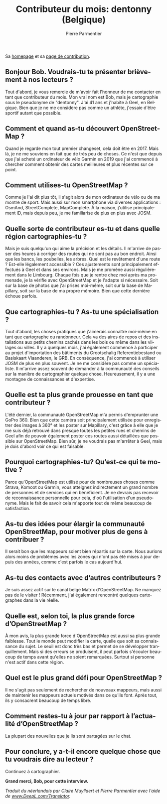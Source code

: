 ﻿---
title: "Contributeur du mois: dentonny (Belgique)"
featured:
layout: post
category: motm
author: Pierre Parmentier
lang: fr
---

Sa [homepage](https://www.openstreetmap.org/user/dentonny) et sa [page de contribution](https://hdyc.neis-one.org/?dentonny).

## Bonjour Bob. Voudrais-tu te présenter brièvement à nos lecteurs ?

Tout d'abord, je vous remercie de m'avoir fait l'honneur de me contacter en tant que contributeur du mois. Mon vrai nom est Bob, mais je cartographie sous le pseudonyme de "dentonny". J'ai 41 ans et j'habite à Geel, en Belgique. Bien que je ne me considère pas comme un athlète, j'essaie d'être sportif autant que possible.

## Comment et quand as-tu découvert OpenStreetMap ?

Quand je regarde mon tout premier changeset, cela doit être en 2017. Mais là, je ne me souviens en fait que de très peu de choses. Ce n'est que depuis que j'ai acheté un ordinateur de vélo Garmin en 2019 que j'ai commencé à chercher comment obtenir des cartes meilleures et plus récentes sur ce point.

## Comment utilises-tu OpenStreetMap ?

Comme je l'ai dit plus tôt, il s'agit alors de mon ordinateur de vélo ou de ma montre de sport. Mais aussi sur mon smartphone via diverses applications : OsmAnd, StreetComplete, MapComplete. À la maison, j'utilise principalement iD, mais depuis peu, je me familiarise de plus en plus avec JOSM.

## Quelle sorte de contributeur es-tu et dans quelle région cartographies-tu ?

Mais je suis quelqu'un qui aime la précision et les détails. Il m'arrive de passer des heures à corriger des routes qui ne sont pas au bon endroit. Ainsi que les bancs, les poubelles, les arbres. Quel est le revêtement d'une route ? Est-elle légalement accessible ? Ces ajustements sont principalement effectués à Geel et dans ses environs. 
Mais je me promène aussi régulièrement dans le Limbourg. Chaque fois que je rentre chez moi après ma promenade, je la vérifie avec OpenStreetMap et je l'adapte si nécessaire. Soit sur la base de photos que j'ai prises moi-même, soit sur la base de Mapillary, soit sur la base de ma propre mémoire. Bien que cette dernière échoue parfois.

## Que cartographies-tu ? As-tu une spécialisation ?

Tout d'abord, les choses pratiques que j'aimerais connaître moi-même en tant que cartographe ou randonneur. Cela va des aires de repos et des installations aux petits chemins cachés dans les bois ou même dans les villages ou villes.
Il y a quelques mois, j'ai également commencé à participer au projet d'importation des bâtiments du Grootschalig Referentiebestand ou Basiskaart Vlaanderen, le GRB. En conséquence, j'ai commencé à utiliser JOSM de plus en plus souvent.
Je ne me considère pas comme un spécialiste. Il m'arrive assez souvent de demander à la communauté des conseils sur la manière de cartographier quelque chose. Heureusement, il y a une montagne de connaissances et d'expertise.

## Quelle est ta plus grande prouesse en tant que contributeur ?

L'été dernier, la communauté OpenStreetMap m'a permis d'emprunter une GoPro 360. Bien que cette caméra soit principalement utilisée pour enregistrer des images à 360° et les poster sur Mapillary, c'est grâce à elle que je me suis déjà retrouvé dans presque toutes les petites rues et chemins de Geel afin de pouvoir également poster ces routes aussi détaillées que possible sur OpenStreetMap. Bien sûr, je ne voudrais pas m'arrêter à Geel, mais je dois d'abord voir ce qui est faisable.


## Pourquoi cartographies-tu? Qu’est-ce qui te motive ?

Parce qu'OpenStreetMap est utilisé pour de nombreuses choses comme Strava, Komoot ou Garmin, vous atteignez indirectement un grand nombre de personnes et de services qui en bénéficient. Je ne devrais pas recevoir de reconnaissance personnelle pour cela, d'où l'utilisation d'un pseudonyme. Mais le fait de savoir cela m'apporte tout de même beaucoup de satisfaction.

## As-tu des idées pour élargir la communauté OpenStreetMap, pour motiver plus de gens à contribuer ?

Il serait bon que les mappeurs soient bien répartis sur la carte. Nous aurions alors moins de problèmes avec les zones qui n'ont pas été mises à jour depuis des années, comme c'est parfois le cas aujourd'hui.

## As-tu des contacts avec d’autres contributeurs ?

Je suis assez actif sur le canal belge Matrix d'OpenStreetMap. Ne manquez pas de le visiter ! Récemment, j'ai également rencontré quelques cartographes dans la vie réelle.

## Quelle est, selon toi, la plus grande force d’OpenStreetMap ?

À mon avis, la plus grande force d'OpenStreetMap est aussi sa plus grande faiblesse. Tout le monde peut modifier la carte, quelle que soit sa connaissance du sujet. Le seuil est donc très bas et permet de se développer tranquillement. Mais si des erreurs se produisent, il peut parfois s'écouler beaucoup de temps avant qu'elles ne soient remarquées. Surtout si personne n'est actif dans cette région.

## Quel est le plus grand défi pour OpenStreetMap ?

Il ne s'agit pas seulement de rechercher de nouveaux mappeurs, mais aussi de maintenir les mappeurs actuels motivés dans ce qu'ils font. Après tout, ils y consacrent beaucoup de temps libre.

## Comment restes-tu à jour par rapport à l’actualité d’OpenStreetMap ?

La plupart des nouvelles que je lis sont partagées sur le chat. 

## Pour conclure, y a-t-il encore quelque chose que tu voudrais dire au lecteur ?

Continuez à cartographier.

**Grand merci, Bob, pour cette interview.**

*Traduit du néerlandais par Claire Muyllaert et Pierre Parmentier avec l'aide de www.DeepL.com/Translator.*
